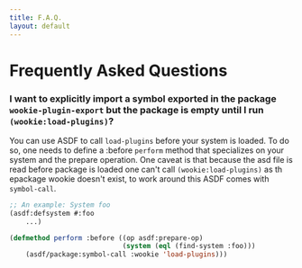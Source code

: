 ```yaml
---
title: F.A.Q.
layout: default
---
```


Frequently Asked Questions
==========================

### I want to explicitly import a symbol exported in the package `wookie-plugin-export` but the package is empty until I run `(wookie:load-plugins)`?

You can use ASDF to call `load-plugins` before your system is loaded. To do so,
one needs to define a :before `perform` method that specializes on your system
and the prepare operation. One caveat is that because the asd file is read
before package is loaded one can't call `(wookie:load-plugins)` as th epackage
wookie doesn't exist, to work around this ASDF comes with `symbol-call`.

```lisp
;; An example: System foo
(asdf:defsystem #:foo
    ...)

(defmethod perform :before ((op asdf:prepare-op)
                            (system (eql (find-system :foo)))
    (asdf/package:symbol-call :wookie 'load-plugins)))
```
